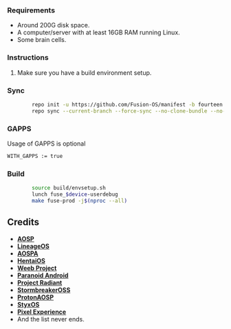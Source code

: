 ### Requirements
- Around 200G disk space.
- A computer/server with at least 16GB RAM running Linux.
- Some brain cells.

### Instructions
1. Make sure you have a build environment setup.

### Sync ###
```bash
        repo init -u https://github.com/Fusion-OS/manifest -b fourteen
        repo sync --current-branch --force-sync --no-clone-bundle --no-tags --optimized-fetch --prune -j$(nproc --all)

```

### GAPPS ###
Usage of GAPPS is optional
```bash
WITH_GAPPS := true
```
### Build ###
```bash
        source build/envsetup.sh
        lunch fuse_$device-userdebug
        make fuse-prod -j$(nproc --all)
```

Credits
-------
 * [**AOSP**](https://android.googlesource.com)
 * [**LineageOS**](https://github.com/LineageOS)
 * [**AOSPA**](https://github.com/AOSPA)
 * [**HentaiOS**](https://github.com/hentaios)
 * [**Weeb Project**](https://github.com/weebproject)
 * [**Paranoid Android**](https://github.com/AOSPA)
 * [**Project Radiant**](https://github.com/ProjectRadiant)
 * [**StormbreakerOSS**](https://github.com/StormbreakerOSS)
 * [**ProtonAOSP**](https://github.com/ProtonAOSP)
 * [**StyxOS**](https://github.com/stxyproject)
 * [**Pixel Experience**](https://github.com/PixelExperience)
 * And the list never ends.